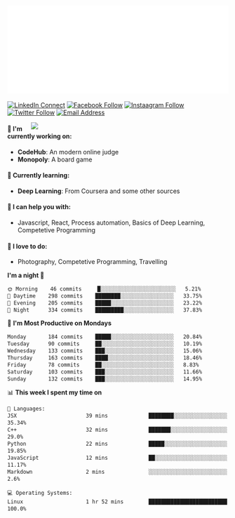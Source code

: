 ![👋 Hi there, I'm Shakirul Hasan Khan. A Software Engineering Student at SUST](https://github.com/KhanShaheb34/KhanShaheb34/raw/master/greeting.svg)

[![LinkedIn Connect](https://img.shields.io/badge/%20-ShakirulHasan-black?color=14171A&labelColor=0e76a8&logo=linkedin&logoColor=ffffff)](https://www.linkedin.com/in/shakirulhasan/)
[![Facebook Follow](https://img.shields.io/badge/%20-KhanShaheb34-black?color=14171A&labelColor=1976d2&logo=facebook&logoColor=ffffff)](https://www.facebook.com/khanshaheb34)
[![Instaagram Follow](https://img.shields.io/badge/%20-__KhanShaheb-black?color=14171A&labelColor=FD1D1D&logo=instagram&logoColor=ffffff)](https://www.instagram.com/_khanshaheb/)
[![Twitter Follow](https://img.shields.io/badge/%20-@__KhanShaheb-black?color=14171A&labelColor=00acee&logo=twitter&logoColor=ffffff)](https://twitter.com/_khanshaheb)
[![Email Address](https://img.shields.io/badge/%20-shakirul34@student.sust.edu-black?color=14171A&labelColor=D44638&logo=gmail&logoColor=fff)](mailto:delowardev@gmail.com)

[<img align="right" width="450" src="https://github-readme-stats.anuraghazra1.vercel.app/api?username=KhanShaheb34&show_icons=true&title_color=fff&icon_color=79ff97&text_color=9f9f9f&bg_color=151515"/>](https://github.com/KhanShaheb34/)

#### 🔭 I'm currently working on:

- **CodeHub**: An modern online judge
- **Monopoly**: A board game

#### 🌱 Currently learning:

- **Deep Learning**: From Coursera and some other sources

#### 💬 I can help you with:

- Javascript, React, Process automation, Basics of Deep Learning, Competetive Programming

#### 📸 I love to do:

- Photography, Competetive Programming, Travelling

<!--START_SECTION:waka-->
**I'm a night 🦉** 

```text
🌞 Morning    46 commits     █░░░░░░░░░░░░░░░░░░░░░░░░   5.21% 
🌆 Daytime    298 commits    ████████░░░░░░░░░░░░░░░░░   33.75% 
🌃 Evening    205 commits    █████░░░░░░░░░░░░░░░░░░░░   23.22% 
🌙 Night      334 commits    █████████░░░░░░░░░░░░░░░░   37.83%

```
📅 **I'm Most Productive on Mondays** 

```text
Monday       184 commits    █████░░░░░░░░░░░░░░░░░░░░   20.84% 
Tuesday      90 commits     ██░░░░░░░░░░░░░░░░░░░░░░░   10.19% 
Wednesday    133 commits    ███░░░░░░░░░░░░░░░░░░░░░░   15.06% 
Thursday     163 commits    ████░░░░░░░░░░░░░░░░░░░░░   18.46% 
Friday       78 commits     ██░░░░░░░░░░░░░░░░░░░░░░░   8.83% 
Saturday     103 commits    ███░░░░░░░░░░░░░░░░░░░░░░   11.66% 
Sunday       132 commits    ███░░░░░░░░░░░░░░░░░░░░░░   14.95%

```


📊 **This week I spent my time on** 

```text
💬 Languages: 
JSX                      39 mins             ████████░░░░░░░░░░░░░░░░░   35.34% 
C++                      32 mins             ███████░░░░░░░░░░░░░░░░░░   29.0% 
Python                   22 mins             █████░░░░░░░░░░░░░░░░░░░░   19.85% 
JavaScript               12 mins             ██░░░░░░░░░░░░░░░░░░░░░░░   11.17% 
Markdown                 2 mins              ░░░░░░░░░░░░░░░░░░░░░░░░░   2.6%

💻 Operating Systems: 
Linux                    1 hr 52 mins        █████████████████████████   100.0%

```


<!--END_SECTION:waka-->

